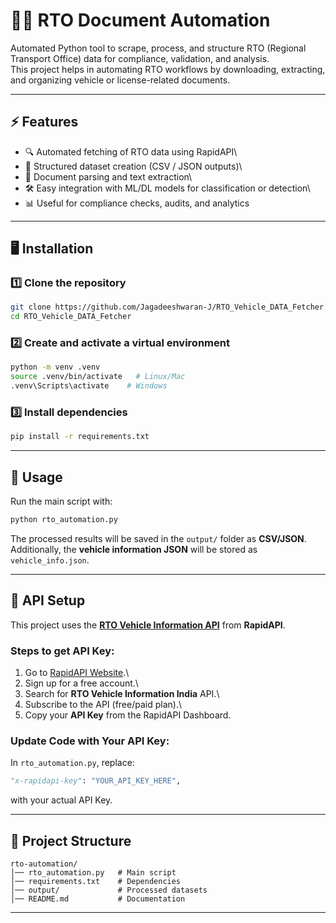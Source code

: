 # 🚗📄 RTO Document Automation

Automated Python tool to scrape, process, and structure RTO (Regional
Transport Office) data for compliance, validation, and analysis.\
This project helps in automating RTO workflows by downloading,
extracting, and organizing vehicle or license-related documents.

------------------------------------------------------------------------

## ⚡ Features

-   🔍 Automated fetching of RTO data using RapidAPI\
-   📂 Structured dataset creation (CSV / JSON outputs)\
-   🧾 Document parsing and text extraction\
-   🛠️ Easy integration with ML/DL models for classification or
    detection\
-   📊 Useful for compliance checks, audits, and analytics

------------------------------------------------------------------------

## 🖥️ Installation

### 1️⃣ Clone the repository

``` bash
git clone https://github.com/Jagadeeshwaran-J/RTO_Vehicle_DATA_Fetcher.git
cd RTO_Vehicle_DATA_Fetcher
```

### 2️⃣ Create and activate a virtual environment

``` bash
python -m venv .venv
source .venv/bin/activate   # Linux/Mac
.venv\Scripts\activate    # Windows
```

### 3️⃣ Install dependencies

``` bash
pip install -r requirements.txt
```

------------------------------------------------------------------------

## 🚀 Usage

Run the main script with:

``` bash
python rto_automation.py
```

The processed results will be saved in the `output/` folder as
**CSV/JSON**.\
Additionally, the **vehicle information JSON** will be stored as
`vehicle_info.json`.

------------------------------------------------------------------------

## 🔑 API Setup

This project uses the **[RTO Vehicle Information
API](https://rapidapi.com/eccentricslabs/api/rto-vehicle-information-india/)**
from **RapidAPI**.

### Steps to get API Key:

1.  Go to [RapidAPI Website](https://rapidapi.com/).\
2.  Sign up for a free account.\
3.  Search for **RTO Vehicle Information India** API.\
4.  Subscribe to the API (free/paid plan).\
5.  Copy your **API Key** from the RapidAPI Dashboard.

### Update Code with Your API Key:

In `rto_automation.py`, replace:

``` python
"x-rapidapi-key": "YOUR_API_KEY_HERE",
```

with your actual API Key.

------------------------------------------------------------------------

## 📂 Project Structure

    rto-automation/
    │── rto_automation.py   # Main script
    │── requirements.txt    # Dependencies
    │── output/             # Processed datasets
    │── README.md           # Documentation

------------------------------------------------------------------------
